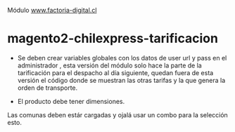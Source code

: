 Módulo www.factoria-digital.cl

# magento2-chilexpress-tarificacion

- Se deben crear variables globales con los datos de user url y pass en el administrador , esta versión del módulo solo hace la parte de la tarificación para el despacho al día siguiente, quedan fuera de esta versión el código donde se muestran las otras tarifas y la que genera la orden de transporte.

- El producto debe tener dimensiones.

Las comunas deben estár cargadas y ojalá usar un combo para la selección esto.
